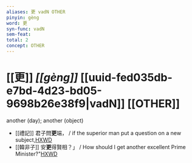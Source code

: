```yaml
---
aliases: 更 vadN OTHER
pinyin: gèng
word: 更
syn-func: vadN
sem-feat: 
total: 2
concept: OTHER 
---
```

# [[更]] *[[gèng]]*  [[uuid-fed035db-e7bd-4d23-bd05-9698b26e38f9|vadN]] [[OTHER]]
another (day); another (object)
 - [[禮記]] 君子問**更**端， / if the superior man put a question on a new subject,[HXWD](https://hxwd.org/textview.html?location=KR1d0052_tls_001-20a.8)
 - [[韓非子]] 安**更**得賢相？」 / How should I get another excellent Prime Minister?"[HXWD](https://hxwd.org/textview.html?location=KR3c0005_tls_034-66a.4)
